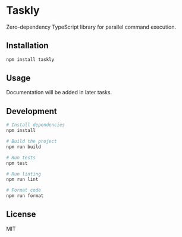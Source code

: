 # Taskly

Zero-dependency TypeScript library for parallel command execution.

## Installation

```bash
npm install taskly
```

## Usage

Documentation will be added in later tasks.

## Development

```bash
# Install dependencies
npm install

# Build the project
npm run build

# Run tests
npm test

# Run linting
npm run lint

# Format code
npm run format
```

## License

MIT